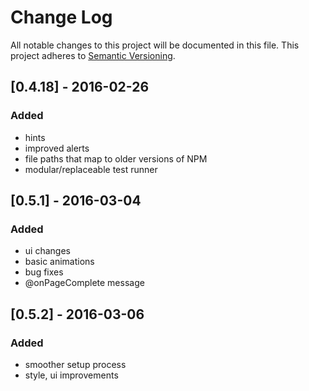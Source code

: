 # Change Log
All notable changes to this project will be documented in this file.
This project adheres to [Semantic Versioning](http://semver.org/).

## [0.4.18] - 2016-02-26
### Added
- hints
- improved alerts
- file paths that map to older versions of NPM
- modular/replaceable test runner

## [0.5.1] - 2016-03-04
### Added
- ui changes
- basic animations
- bug fixes
- @onPageComplete message

## [0.5.2] - 2016-03-06
### Added
- smoother setup process
- style, ui improvements
